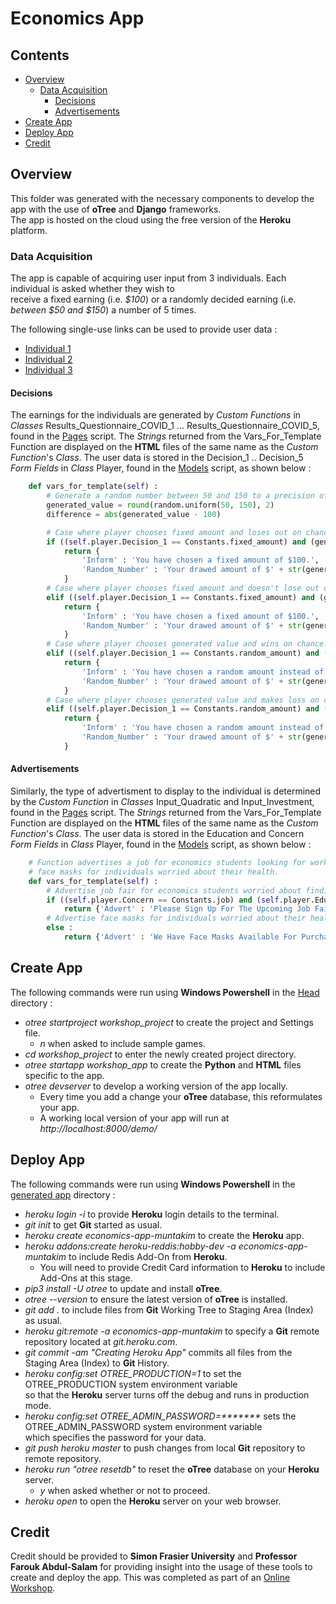 # Economics App

## Contents
* [Overview](#Overview)
    * [Data Acquisition](#Data-Acquisition)
        * [Decisions](#Decisions)
        * [Advertisements](#Advertisements)
* [Create App](#Create-App)
* [Deploy App](#Deploy-App)
* [Credit](#Credit)

## Overview
This folder was generated with the necessary components to develop the app with the use of <b>oTree</b> and <b>Django</b> frameworks.</br>
The app is hosted on the cloud using the free version of the <b>Heroku</b> platform. 

### Data Acquisition
The app is capable of acquiring user input from 3 individuals. Each individual is asked whether they wish to</br>
receive a fixed earning (i.e. <i>$100</i>) or a randomly decided earning (i.e. <i>between $50 and $150</i>) a number of 5 times. 

The following single-use links can be used to provide user data :
<ul>
    <li><a href = "https://economics-app-muntakim.herokuapp.com/InitializeParticipant/u1p8wgye">Individual 1</a></li>    
    <li><a href = "https://economics-app-muntakim.herokuapp.com/InitializeParticipant/rmmsypq8">Individual 2</a></li>
    <li><a href = "	https://economics-app-muntakim.herokuapp.com/InitializeParticipant/9l7fkk65">Individual 3</a></li>
</ul>

#### Decisions
The earnings for the individuals are generated by <i>Custom Functions</i> in <i>Classes</i> Results_Questionnaire_COVID_1 ... Results_Questionnaire_COVID_5, found in the <a href = "workshop_app/pages.py">Pages</a> script. The <i>Strings</i> returned from the Vars_For_Template Function are displayed on the <b>HTML</b> files of the same name as the <i>Custom Function</i>'s <i>Class</i>. The user data is stored in the Decision_1 .. Decision_5 <i>Form Fields</i> in <i>Class</i> Player, found in the <a href = "workshop_app/models.py">Models</a> script, as shown below :

```python
    def vars_for_template(self) :
        # Generate a random number between 50 and 150 to a precision of 2 decimal points.
        generated_value = round(random.uniform(50, 150), 2)
        difference = abs(generated_value - 100)

        # Case where player chooses fixed amount and loses out on chance for generated value.
        if ((self.player.Decision_1 == Constants.fixed_amount) and (generated_value > 100)) :
            return {
                'Inform' : 'You have chosen a fixed amount of $100.',
                'Random_Number' : 'Your drawed amount of $' + str(generated_value) + ' would have been greater than the constant amount of $100 by $' + str(round(difference, 2)) + '.'
            }
        # Case where player chooses fixed amount and doesn't lose out on chance for generated value.
        elif ((self.player.Decision_1 == Constants.fixed_amount) and (generated_value < 100)) :
            return {
                'Inform' : 'You have chosen a fixed amount of $100.',
                'Random_Number' : 'Your drawed amount of $' + str(generated_value) + ' would have been less than the constant amount of $100 by $' + str(round(difference, 2)) + '.'
            }
        # Case where player chooses generated value and wins on chance.
        elif ((self.player.Decision_1 == Constants.random_amount) and (generated_value > 100)) :
            return {
                'Inform' : 'You have chosen a random amount instead of the constant amount of $100.',
                'Random_Number' : 'Your drawed amount of $' + str(generated_value) + ' is greater than the constant amount of $100 by $' + str(round(difference, 2)) + '.'                
            }
        # Case where player chooses generated value and makes loss on chance.
        elif ((self.player.Decision_1 == Constants.random_amount) and (generated_value < 100)) :
            return {
                'Inform' : 'You have chosen a random amount instead of the constant amount of $100.',
                'Random_Number' : 'Your drawed amount of $' + str(generated_value) + ' is less than the constant amount of $100 by $' + str(round(difference, 2)) + '.'                
            }
```

#### Advertisements
Similarly, the type of advertisment to display to the individual is determined by the <i>Custom Function</i> in <i>Classes</i> Input_Quadratic and Input_Investment, found in the <a href = "workshop_app/pages.py">Pages</a> script. The <i>Strings</i> returned from the Vars_For_Template Function are displayed on the <b>HTML</b> files of the same name as the <i>Custom Function</i>'s <i>Class</i>. The user data is stored in the Education and Concern <i>Form Fields</i> in <i>Class</i> Player, found in the <a href = "workshop_app/models.py">Models</a> script, as shown below :

```python
    # Function advertises a job for economics students looking for work and 
    # face masks for individuals worried about their health.
    def vars_for_template(self) :
        # Advertise job fair for economics students worried about finding a job.
        if ((self.player.Concern == Constants.job) and (self.player.Education == Constants.economics)) :
            return {'Advert' : 'Please Sign Up For The Upcoming Job Fair.'}
        # Advertise face masks for individuals worried about their health.
        else :
            return {'Advert' : 'We Have Face Masks Available For Purchase.'}
```

## Create App
The following commands were run using <b>Windows Powershell</b> in the <a href = "https://github.com/Dipto9999/Data_Collection_App">Head</a> directory :
<ul>
    <li>
        <i>otree startproject workshop_project</i> to create the project and Settings file.
        <ul>
            <li><i>n</i> when asked to include sample games.</li>
        </ul>
    </li>
    <li><i>cd workshop_project</i> to enter the newly created project directory.</li>
    <li><i>otree startapp workshop_app</i> to create the <b>Python</b> and <b>HTML</b> files specific to the app.</li>
    <li>
        <i>otree devserver</i> to develop a working version of the app locally.
        <ul>
            <li>Every time you add a change your <b>oTree</b> database, this reformulates your app.</li>
            <li>A working local version of your app will run at <i>http://localhost:8000/demo/</i></li>
        </ul>
    </li>
</ul>

## Deploy App
The following commands were run using <b>Windows Powershell</b> in the 
<a href = "https://github.com/Dipto9999/Data_Collection_App/tree/master/workshop_project">generated app</a> directory :

<ul>
    <li><i>heroku login -i</i> to provide <b>Heroku</b> login details to the terminal.</li>
    <li><i>git init</i> to get <b>Git</b> started as usual.</li>
    <li><i>heroku create economics-app-muntakim</i> to create the <b>Heroku</b> app.</li>
    <li>
        <i>heroku addons:create heroku-reddis:hobby-dev -a economics-app-muntakim</i> to include Redis Add-On from <b>Heroku</b>.
        <ul>
            <li>You will need to provide Credit Card information to <b>Heroku</b> to include Add-Ons at this stage.</li>
        </ul>
    </li>
    <li><i>pip3 install -U otree</i> to update and install <b>oTree</b>.</li>
    <li><i>otree --version</i> to ensure the latest version of <b>oTree</b> is installed.</li>
    <li><i>git add .</i> to include files from <b>Git</b> Working Tree to Staging Area (Index) as usual.</li>
    <li><i>heroku git:remote -a economics-app-muntakim</i> to specify a <b>Git</b> remote repository located at <i>git.heroku.com</i>.</li>
    <li><i>git commit -am "Creating Heroku App"</i> commits all files from the Staging Area (Index) to <b>Git</b> History.</li>
    <li>
        <i>heroku config:set OTREE_PRODUCTION=1</i> to set the OTREE_PRODUCTION system environment variable</br>
           so that the <b>Heroku</b> server turns off the debug and runs in production mode.
    </li>
    <li>
        <i>heroku config:set OTREE_ADMIN_PASSWORD=*******</i> sets the OTREE_ADMIN_PASSWORD system environment variable</br>
           which specifies the password for your data.
    </li>
    <li><i>git push heroku master</i> to push changes from local <b>Git</b> repository to remote repository.</li>
    <li>
        <i>heroku run "otree resetdb"</i> to reset the <b>oTree</b> database on your <b>Heroku</b> server.
        <ul>
            <li><i>y</i> when asked whether or not to proceed.</li>
        </ul>
    </li>
    <li><i>heroku open</i> to open the <b>Heroku</b> server on your web browser.</li>
</ul>

## Credit
Credit should be provided to <b>Simon Frasier University</b> and <b>Professor Farouk Abdul-Salam</b> for providing
insight into the usage of these tools to create and deploy the app. This was completed as part of an 
<a href = "https://sites.google.com/view/farouk-abdul-salam/my-teaching-workshop/workshop?authuser=0">Online Workshop</a>.